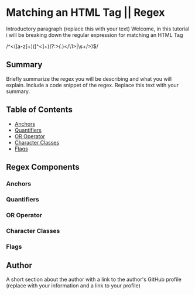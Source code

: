 # Matching an HTML Tag || Regex

Introductory paragraph (replace this with your text)
Welcome, in this tutorial i will be breaking down the regular expression for matching an HTML Tag 
 
/^<([a-z]+)([^<]+)*(?:>(.*)<\/\1>|\s+\/>)$/

## Summary

Briefly summarize the regex you will be describing and what you will explain. Include a code snippet of the regex. Replace this text with your summary.

## Table of Contents

- [Anchors](#anchors)
- [Quantifiers](#quantifiers)
- [OR Operator](#or-operator)
- [Character Classes](#character-classes)
- [Flags](#flags)


## Regex Components

### Anchors

### Quantifiers

### OR Operator

### Character Classes

### Flags

## Author

A short section about the author with a link to the author's GitHub profile (replace with your information and a link to your profile)